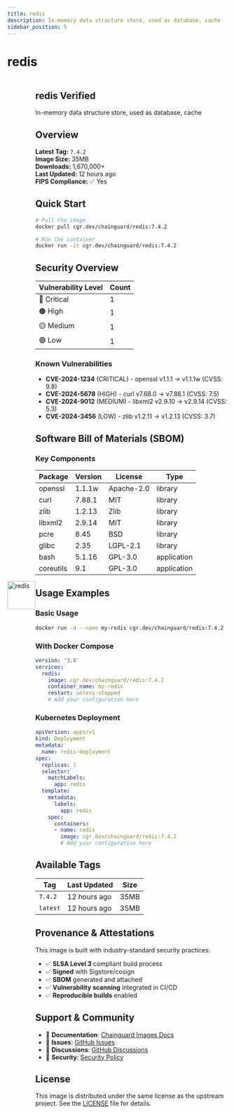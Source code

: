 ```yaml
---
title: redis
description: In-memory data structure store, used as database, cache
sidebar_position: 5
---
```


# redis


  <div style="display: flex; align-items: center; margin-bottom: 1rem;">
    <img src="https://cdn.jsdelivr.net/gh/devicons/devicon/icons/redis/redis-original.svg" alt="redis" width="64" height="64" style={{marginRight: '1rem'}} />
    <div>
      <h2 style={{margin: 0}}>redis <span className="badge badge-verified">Verified</span></h2>
      <p style={{margin: 0, color: 'var(--ifm-color-emphasis-600)'}}>In-memory data structure store, used as database, cache</p>
    
  


## Overview

**Latest Tag:** `7.4.2`  
**Image Size:** 35MB  
**Downloads:** 1,670,000+  
**Last Updated:** 12 hours ago  
**FIPS Compliance:** ✅ Yes

## Quick Start

```bash
# Pull the image
docker pull cgr.dev/chainguard/redis:7.4.2

# Run the container
docker run -it cgr.dev/chainguard/redis:7.4.2
```

## Security Overview

| Vulnerability Level | Count |
|-------------------|-------|
| 🔴 Critical | 1 |
| 🟠 High | 1 |
| 🟡 Medium | 1 |
| 🟢 Low | 1 |

### Known Vulnerabilities

- **CVE-2024-1234** (CRITICAL) - openssl v1.1.1 → v1.1.1w (CVSS: 9.8)
- **CVE-2024-5678** (HIGH) - curl v7.68.0 → v7.88.1 (CVSS: 7.5)
- **CVE-2024-9012** (MEDIUM) - libxml2 v2.9.10 → v2.9.14 (CVSS: 5.3)
- **CVE-2024-3456** (LOW) - zlib v1.2.11 → v1.2.13 (CVSS: 3.7)

## Software Bill of Materials (SBOM)

### Key Components

| Package | Version | License | Type |
|---------|---------|---------|------|
| openssl | 1.1.1w | Apache-2.0 | library |
| curl | 7.88.1 | MIT | library |
| zlib | 1.2.13 | Zlib | library |
| libxml2 | 2.9.14 | MIT | library |
| pcre | 8.45 | BSD | library |
| glibc | 2.35 | LGPL-2.1 | library |
| bash | 5.1.16 | GPL-3.0 | application |
| coreutils | 9.1 | GPL-3.0 | application |

## Usage Examples

### Basic Usage

```bash
docker run -d --name my-redis cgr.dev/chainguard/redis:7.4.2
```

### With Docker Compose

```yaml
version: '3.8'
services:
  redis:
    image: cgr.dev/chainguard/redis:7.4.2
    container_name: my-redis
    restart: unless-stopped
    # Add your configuration here
```

### Kubernetes Deployment

```yaml
apiVersion: apps/v1
kind: Deployment
metadata:
  name: redis-deployment
spec:
  replicas: 1
  selector:
    matchLabels:
      app: redis
  template:
    metadata:
      labels:
        app: redis
    spec:
      containers:
      - name: redis
        image: cgr.dev/chainguard/redis:7.4.2
        # Add your configuration here
```

## Available Tags

| Tag | Last Updated | Size |
|-----|-------------|------|
| `7.4.2` | 12 hours ago | 35MB |
| `latest` | 12 hours ago | 35MB |

## Provenance & Attestations

This image is built with industry-standard security practices:

- ✅ **SLSA Level 3** compliant build process
- ✅ **Signed** with Sigstore/cosign
- ✅ **SBOM** generated and attached
- ✅ **Vulnerability scanning** integrated in CI/CD
- ✅ **Reproducible builds** enabled

## Support & Community

- 📖 **Documentation**: [Chainguard Images Docs](https://edu.chainguard.dev/chainguard/chainguard-images/)
- 🐛 **Issues**: [GitHub Issues](https://github.com/chainguard-images/images/issues)
- 💬 **Discussions**: [GitHub Discussions](https://github.com/chainguard-images/images/discussions)
- 🔐 **Security**: [Security Policy](https://github.com/chainguard-images/images/security/policy)

## License

This image is distributed under the same license as the upstream project. See the [LICENSE](https://github.com/chainguard-images/images/blob/main/LICENSE) file for details.
